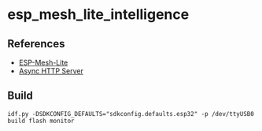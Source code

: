 # esp_mesh_lite_intelligence


## References

- [ESP-Mesh-Lite](https://github.com/espressif/esp-mesh-lite)
- [Async HTTP Server](https://github.com/espressif/esp-idf/blob/release/v5.5/examples/protocols/http_server/async_handlers/main/main.c)


## Build

`idf.py -DSDKCONFIG_DEFAULTS="sdkconfig.defaults.esp32" -p /dev/ttyUSB0 build flash monitor`